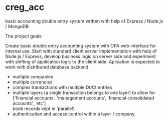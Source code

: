 creg_acc
========

basic accounting double entry system written with help of Express / Node.js / MongoDB

The project goals:

Create basic double entry accounting system with OPA web interface for internal use. Start with standard client 
server implementation with help of Node.js / Express, develop business logic on server side and experiment with 
shifting of application logic to the client side. Aplication is expected to work with distributed database backend.
- multiple companies
- multiple currencies
- complex transactions with multiple Dt/Ct entries
- multiple layers (a single transaction belongs to one layer) to allow for
  ['financial accounts', 'management accouns', 'financial consolidated accounts', 'etc']  
  book records kept in 'parallel'.
- authentication and access control within a layer / company.
